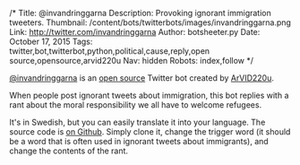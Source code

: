 /*
Title: @invandringgarna
Description: Provoking ignorant immigration tweeters.
Thumbnail: /content/bots/twitterbots/images/invandringgarna.png
Link: http://twitter.com/invandringgarna
Author: botsheeter.py
Date: October 17, 2015
Tags: twitter,bot,twitterbot,python,political,cause,reply,open source,opensource,arvid220u
Nav: hidden
Robots: index,follow
*/

[@invandringgarna](http://twitter.com/invandringgarna) is an [open source](https://github.com/ArVID220u/invandringsbot) Twitter bot created by [ArVID220u](https://twitter.com/arvid220u).

When people post ignorant tweets about immigration, this bot replies with a rant about the moral responsibility we all have to welcome refugees.

It's in Swedish, but you can easily translate it into your language. The source code is [on Github](https://github.com/ArVID220u/invandringsbot). Simply clone it, change the trigger word (it should be a word that is often used in ignorant tweets about immigrants), and change the contents of the rant.
